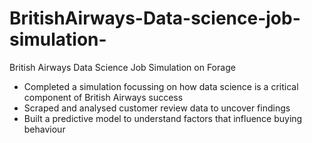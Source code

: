 # BritishAirways-Data-science-job-simulation-
British Airways Data Science Job Simulation on Forage

 * Completed a simulation focussing on how data science is a critical component
   of British Airways success
 * Scraped and analysed customer review data to uncover findings
 * Built a predictive model to understand factors that influence buying
   behaviour
